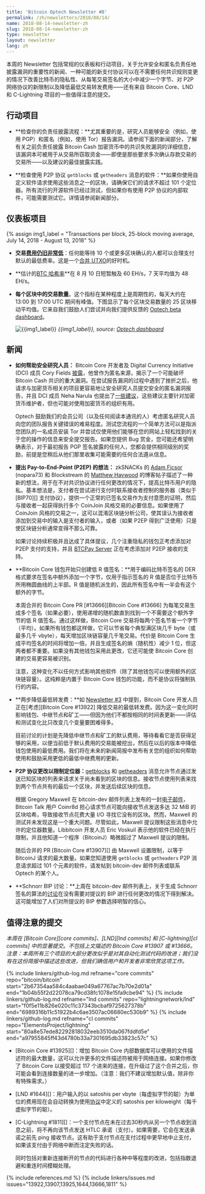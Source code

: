 ```yaml
---
title: 'Bitcoin Optech Newsletter #8'
permalink: /zh/newsletters/2018/08/14/
name: 2018-08-14-newsletter-zh
slug: 2018-08-14-newsletter-zh
type: newsletter
layout: newsletter
lang: zh
---
```

本周的 Newsletter 包括常规的仪表板和行动项目，关于允许安全和匿名负责任地披露漏洞的重要性的新闻、一种可能的新支付协议可以在不需要任何共识规则变更的情况下改善比特币的隐私性、从每笔交易签名的大小中减少一个字节、对 P2P 网络协议的新限制以及降低最低交易转发费用——还有来自 Bitcoin Core、LND 和 C-Lightning 项目的一些值得注意的提交。

## 行动项目

- **<!--check-your-responsible-disclosure-process-->检查你的负责任披露流程：**尤其重要的是，研究人员能够安全（例如，使用 PGP）和匿名（例如，使用 Tor）报告漏洞。请参阅下面的新闻部分，了解有关之前负责任披露 Bitcoin Cash 加密货币中的共识失败漏洞的详细信息，该漏洞本可被用于从交易所窃取资金——即使是那些要求多次确认存款交易的交易所——以及建议的最佳披露实践。

- **<!--check-software-using-the-p2p-protocol-->检查使用 P2P 协议 `getblocks` 或 `getheaders` 消息的软件：**如果你使用自定义软件请求使用这些消息之一的区块，请确保它们的请求不超过 101 个定位器。所有流行的开源软件已经过测试，但如果你有使用 P2P 协议的内部软件，可能需要测试它。详情请参阅新闻部分。

## 仪表板项目

{% assign img1_label = "Transactions per block, 25-block moving average, July 14, 2018 - August 13, 2018" %}

- **<!--transaction-fees-remain-very-low-->交易[费用仍旧非常低][fee metrics]**：任何能等待 10 个或更多区块确认的人都可以合理支付默认的最低费率。这是一个[合并 UTXO][consolidate info]的好时机。

- **<!--estimated-btc-hash-rate]-->估计的[BTC 哈希率][btc hash rate]**在 8 月 10 日短暂触及 60 EH/s，7 天平均值为 48 EH/s。

- **<!--the-number-of-transactions-in-each-block-->每个区块中的交易数量**。这个指标在某种程度上是周期性的，每天大约在 13:00 到 17:00 UTC 期间有峰值。下图显示了每个区块交易数量的 25 区块移动平均值。它来自我们鼓励人们尝试并向我们提供反馈的 [Optech beta dashboard][periodic txn data]。

	![{{img1_label}}](/img/posts/transactions-spikes.png)
	*{{img1_label}},
	source: [Optech dashboard][periodic txn data]*

## 新闻

- **<!--how-to-help-security-researchers-->如何帮助安全研究人员：** Bitcoin Core 开发者及 Digital Currency Initiative (DCI) 成员 Cory Fields [披露][fields post]，他曾作为匿名来源，揭示了一个可能破坏 Bitcoin Cash 共识的重大漏洞。在尝试报告漏洞的过程中遇到了挫折之后，他请求与加密货币相关的项目更容易地让安全研究人员提交安全的匿名漏洞报告，并且 DCI 成员 Neha Narula 也提出了[一些建议][narula recs]，这些建议主要针对加密货币维护者，但也可能对使用加密货币的组织有用。

    Optech 鼓励我们的会员公司（以及任何阅读本通讯的人）考虑匿名研究人员向您的团队报告关键错误的难易程度。测试您流程的一个简单方法可以是指派您团队的一名成员安装 Tor 并尝试仅使用他们能够在您的网站上轻松找到的关于您的操作的信息来安全提交报告。如果您提供 Bug 赏金，您可能还希望明确表示，对于最初报告 PGP 签名披露的任何人，您都会提供相同级别的奖励，前提是您稍后从他们那里收集可能需要的任何合法遵从信息。

- **<!--pay-to-end-point-p2ep-idea-proposed-->提出 Pay-to-End-Point (P2EP) 的想法：** zkSNACKs 的 [Adam Ficsor][nopara73 p2ep] (nopara73) 和 Blockstream 的 [Matthew Haywood][blockstream p2ep] 的博客帖子描述了一种新的想法，用于在不对共识协议进行任何更改的情况下，提高比特币用户的隐私。基本想法是，支付者在尝试进行支付时联系接收者控制的服务器（类似于 [BIP70][] 支付协议），提供一个正常的已签名交易作为支付意愿的证明，然后与接收者一起获得执行多个 CoinJoin 风格交易的必要信息。如果使用了 CoinJoin 风格的交易之一，这可以混淆区块链分析公司，使其误认为接收者添加到交易中的输入是支付者的输入，或者（如果 P2EP 得到广泛使用）只是使区块链分析通常变得不那么可靠。

    如果讨论持续积极并且达成了具体提议，几个注重隐私的钱包正考虑添加对 P2EP 支付的支持，并且 [BTCPay Server](https://github.com/btcpayserver/btcpayserver) 正在考虑添加对 P2EP 接收的支持。

- **<!--bitcoin-core-wallet-to-begin-only-creating-low-r-signatures-->Bitcoin Core 钱包开始只创建低 R 值签名：**用于编码比特币签名的 DER 格式要求在签名中额外添加一个字节，仅用于指示签名的 R 值是否位于比特币所用椭圆曲线的上半部。R 值是随机派生的，因此所有签名中有一半会有这个额外的字节。

    本周合并的 Bitcoin Core PR [#13666][Bitcoin Core #13666] 为每笔交易生成多个签名（如果必要），使用递增的随机数直到找到一个不需要这个额外字节的低 R 值签名。通过这样做，Bitcoin Core 交易将每两个签名节省一个字节（平均）。如果所有钱包都这样做，它可以节省每个典型满区块几千 byte（或最多几千 vbyte），每天增加区块链容量几千笔交易。代价是 Bitcoin Core 生成平均签名的时间将增加一倍，并且生成签名的熵（随机性）减少 1 位，但这两者都不重要。如果没有其他钱包采用此更改，它还可能使 Bitcoin Core 创建的交易更容易被识别。

    注意，这种变化不以任何方式影响其他软件（除了其他钱包可以使用额外的区块链容量）。这纯粹是内置于 Bitcoin Core 钱包的功能，而不是协议将强制执行的内容。

- **<!--lowering-minimum-relay-fees-in-two-steps-->两步降低最低转发费：**如 [Newsletter #3][news3 lower relay] 中提到，Bitcoin Core 开发人员正在[考虑][Bitcoin Core #13922] 降低交易的最低转发费。因为这一变化同时影响钱包、中继节点和矿工——但因为他们不都按相同的时间表更新——评估和测试变化比只改变几个变量要困难得多。

    目前讨论的计划是先降低中继节点和矿工的默认费用，等待看看它是否获得足够的采用，以便当前低于默认费用的交易能被挖出，然后在以后的版本中降低钱包使用的最低费用。我们将在未来的新闻简报中发布有关您的组织如何帮助使用和鼓励采用更低的最低中继费用的更新。

- **<!--p2p-protocol-change-to-restrict-locators-->P2P 协议更改以限制定位器：**[getblocks][p2p getblocks] 和 [getheaders][p2p getheaders] 消息允许节点通过发送已知区块的列表来请求关于尚未看到的区块的信息。接收节点使用列表来找到两个节点共有的最后一个区块，并发送后续区块的信息。

    根据 Gregory Maxwell 在 bitcoin-dev 邮件列表上发布的一封[电子邮件][bd locators]，Bitcoin Talk 用户 Coinr8d 担心请求节点可能向接收节点发送多达 32 MiB 的区块哈希，导致接收节点花费大量 I/O 寻找它没有的区块。然而，Maxwell 的测试并未发现这是一个重大问题。尽管如此，Maxwell 提议限制这些消息中允许的定位器数量。Libbitcoin 开发人员 Eric Voskuil 表示他的软件已经在执行限制，并且他知道一个程序（BitcoinJ）略微超过了 Maxwell 提议的限制。

    随后合并的 PR [Bitcoin Core #13907][] 由 Maxwell 设置限制，以等于 BitcoinJ 请求的最大数量。如果您知道使用 `getblocks` 或 `getheaders` P2P 消息请求超过 101 个元素的软件，请发帖到 bitcoin-dev 邮件列表或联系 Optech 的某个人。

- **<!--schnorr-bip-discussion-->Schnorr BIP 讨论：**上周在 bitcoin-dev 邮件列表上，关于生成 Schnorr 签名的算法的[讨论][schnorr discuss]在没有需要对提议的 BIP 进行任何更改的情况下得到解决。这可能增加了人们对所提议的 BIP 参数选择明智的信心。

## 值得注意的提交

*本周在 [Bitcoin Core][core commits]、[LND][lnd commits] 和 [C-lightning][cl commits] 中的显著提交。不包括上文描述的 Bitcoin Core #13907 或 #13666。注意：本周所有三个项目的大部分更改似乎是对其自动化测试代码的改进；我们没有在这份简报中描述这些改进，但我们确信用户和开发者非常欣赏这项工作。*

{% include linkers/github-log.md
  refname="core commits"
  repo="bitcoin/bitcoin"
  start="2b67354aa584c4aabae049a67767ac7b70e2d01a"
  end="1b04b55f2d22078ca79cd38fc1078e15fa9cbe94"
%}
{% include linkers/github-log.md
  refname="lnd commits"
  repo="lightningnetwork/lnd"
  start="f0f5e11b826e020c11c37343bcbaf9725627378b"
  end="6989316b11c51922b4c6ae3507ac06680ec530b9"
%}
{% include linkers/github-log.md
  refname="cl commits"
  repo="ElementsProject/lightning"
  start="80a8e57ede82292818032eeb3510da067fddfd5e"
  end="a97955845ff43d4780b33a7301695db33823c57c"
%}

- [Bitcoin Core #13925][]：增加 Bitcoin Core 内部数据库可以使用的文件描述符的最大数量，这可以允许更多的文件描述符被用于网络连接。如果你修改了 Bitcoin Core 以接受超过 117 个进来的连接，在升级过了这个合并之后，你可能会看到连接数量的进一步增加。（注意：我们不建议增加默认值，除非你有特殊需求。）

- [LND #1644][]：用户输入的以 satoshis per vbyte（每虚拟字节的聪）为单位的费用现在会自动转换为使用[协议][BOLT2]中定义的 satoshis per kiloweight（每千虚拟字节的聪）。

- [C-Lightning #1811][]：一个支付节点在未在过去30秒内从另一个节点收到消息之前，将不再向该节点发送 HTLC 承诺（支付）。如果需要，它会在发送承诺之前先 ping 接收节点。这有助于支付节点在支付过程中更早地中止支付，如果该支付由于网络中断而注定失败的话。

  同时包括对重新连接断开的节点的代码进行各种中等程度的改进，包括指数退避和重连时间模糊处理。

{% include references.md %}
{% include linkers/issues.md issues="13922,13907,13925,1644,13666,1811" %}

[news3 lower relay]: https://bitcoinops.org/zh/newsletters/2018/07/10/#新闻
[BOLT2]: https://github.com/lightningnetwork/lightning-rfc/blob/master/02-peer-protocol.md
[fields post]: https://medium.com/mit-media-lab-digital-currency-initiative/http-coryfields-com-cash-48a99b85aad4
[narula recs]: https://medium.com/mit-media-lab-digital-currency-initiative/reducing-the-risk-of-catastrophic-cryptocurrency-bugs-dcdd493c7569
[nopara73 p2ep]: https://medium.com/@nopara73/pay-to-endpoint-56eb05d3cac6
[blockstream p2ep]: https://blockstream.com/2018/08/08/improving-privacy-using-pay-to-endpoint.html
[p2p getblocks]: https://bitcoin.org/en/developer-reference#getblocks
[p2p getheaders]: https://bitcoin.org/en/developer-reference#getheaders
[bd locators]: https://lists.linuxfoundation.org/pipermail/bitcoin-dev/2018-August/016285.html
[schnorr discuss]: https://lists.linuxfoundation.org/pipermail/bitcoin-dev/2018-August/016278.html
[fee metrics]: https://statoshi.info/dashboard/db/fee-estimates
[consolidate info]: https://en.bitcoin.it/wiki/Techniques_to_reduce_transaction_fees#Consolidation
[btc hash rate]: https://fork.lol/pow/hashrate
[periodic txn data]: https://dashboard.bitcoinops.org/d/K7C9p0vmz/btc-number-of-txns-total-fee-per-block-volume?panelId=4&fullscreen&orgId=1